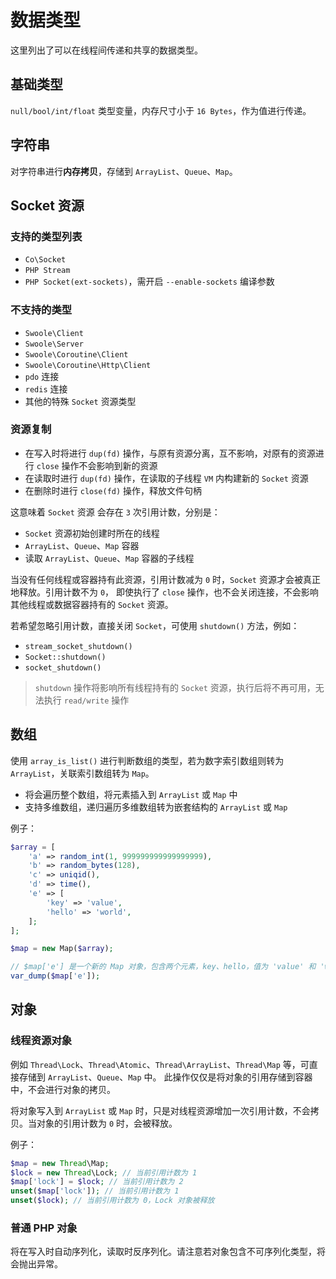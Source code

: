 # 数据类型
这里列出了可以在线程间传递和共享的数据类型。

## 基础类型
`null/bool/int/float` 类型变量，内存尺寸小于 `16 Bytes`，作为值进行传递。

## 字符串
对字符串进行**内存拷贝**，存储到 `ArrayList`、`Queue`、`Map`。

## Socket 资源

### 支持的类型列表
- `Co\Socket`
- `PHP Stream`
- `PHP Socket(ext-sockets)`，需开启 `--enable-sockets` 编译参数

### 不支持的类型
- `Swoole\Client`
- `Swoole\Server`
- `Swoole\Coroutine\Client`
- `Swoole\Coroutine\Http\Client`
- `pdo` 连接
- `redis` 连接
- 其他的特殊 `Socket` 资源类型

### 资源复制

- 在写入时将进行 `dup(fd)` 操作，与原有资源分离，互不影响，对原有的资源进行 `close` 操作不会影响到新的资源
- 在读取时进行 `dup(fd)` 操作，在读取的子线程 `VM` 内构建新的 `Socket` 资源
- 在删除时进行 `close(fd)` 操作，释放文件句柄

这意味着 `Socket` 资源 会存在 `3` 次引用计数，分别是：
- `Socket` 资源初始创建时所在的线程
- `ArrayList`、`Queue`、`Map` 容器
- 读取 `ArrayList`、`Queue`、`Map` 容器的子线程

当没有任何线程或容器持有此资源，引用计数减为 `0` 时，`Socket` 资源才会被真正地释放。引用计数不为 `0`，
即使执行了 `close` 操作，也不会关闭连接，不会影响其他线程或数据容器持有的 `Socket` 资源。

若希望忽略引用计数，直接关闭 `Socket`，可使用 `shutdown()` 方法，例如：
- `stream_socket_shutdown()`
- `Socket::shutdown()`
- `socket_shutdown()`

> `shutdown` 操作将影响所有线程持有的 `Socket` 资源，执行后将不再可用，无法执行 `read/write` 操作

## 数组
使用 `array_is_list()` 进行判断数组的类型，若为数字索引数组则转为 `ArrayList`，关联索引数组转为 `Map`。

- 将会遍历整个数组，将元素插入到 `ArrayList` 或 `Map` 中
- 支持多维数组，递归遍历多维数组转为嵌套结构的 `ArrayList` 或 `Map`

例子：
```php
$array = [
    'a' => random_int(1, 999999999999999999),
    'b' => random_bytes(128),
    'c' => uniqid(),
    'd' => time(),
    'e' => [
        'key' => 'value',
        'hello' => 'world',
    ];
];

$map = new Map($array);

// $map['e'] 是一个新的 Map 对象，包含两个元素，key、hello，值为 'value' 和 'world'
var_dump($map['e']);
```

## 对象
### 线程资源对象

例如 `Thread\Lock`、`Thread\Atomic`、`Thread\ArrayList`、`Thread\Map` 等，可直接存储到 `ArrayList`、`Queue`、`Map` 中。
此操作仅仅是将对象的引用存储到容器中，不会进行对象的拷贝。

将对象写入到 `ArrayList` 或 `Map` 时，只是对线程资源增加一次引用计数，不会拷贝。当对象的引用计数为 `0` 时，会被释放。

例子：

```php
$map = new Thread\Map;
$lock = new Thread\Lock; // 当前引用计数为 1
$map['lock'] = $lock; // 当前引用计数为 2
unset($map['lock']); // 当前引用计数为 1
unset($lock); // 当前引用计数为 0，Lock 对象被释放
```

### 普通 PHP 对象
将在写入时自动序列化，读取时反序列化。请注意若对象包含不可序列化类型，将会抛出异常。

